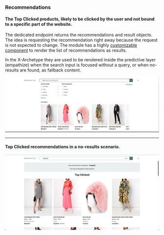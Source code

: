 <div grid="~ cols-6 gap-4">

  <div class="col-start-1 col-span-1">
  <ModulesIndex :currentItem="13" :nextPage="41"/>
  </div>

  <div class="col-start-2 col-span-5">

### **Recommendations**

#### The Top Clicked products, likely to be clicked by the user and not bound to a specific part of the website.

The dedicated endpoint returns the recommendations and result objects. The idea is requesting the recommendation right away because the request is not expected to change. The module has a highly [customizable component](https://github.com/empathyco/x/blob/main/packages/x-components/src/x-modules/recommendations/components/recommendations.vue) to render the list of recommendations
as results.

<div class="mb-1 mt-0">In the X-Archetype they are used to be rendered inside the predictive layer (empathize) when the search input is focused without a query, or when no-results are found, as fallback content.</div>

![top-clicked.png](../../../../images/top-clicked.png)

</div>
</div>

---

<div grid="~ cols-6 gap-4">

  <div class="col-start-1 col-span-1">
  <ModulesIndex :currentItem="13" :nextPage="42"/>
  </div>

  <div class="col-start-2 col-span-5">

  <h4 class="mt-0">Top Clicked recommendations in a no-results scenario.</h4>

![top-clicked-no-results.png](../../../../images/top-clicked-no-results.png)
  </div>
</div>
